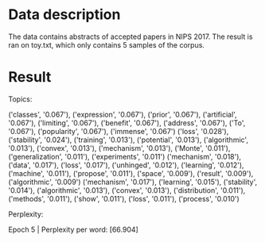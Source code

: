 # Data description
The data contains abstracts of accepted papers in NIPS 2017. The result is ran on toy.txt, which only contains 5 samples of the corpus.

# Result
Topics:

('classes', '0.067'), ('expression', '0.067'), ('prior', '0.067'), ('artificial', '0.067'), ('limiting', '0.067'), ('benefit', '0.067'), ('address', '0.067'), ('To', '0.067'), ('popularity', '0.067'), ('immense', '0.067')
('loss', '0.028'), ('stability', '0.024'), ('training', '0.013'), ('potential', '0.013'), ('algorithmic', '0.013'), ('convex', '0.013'), ('mechanism', '0.013'), ('Monte', '0.011'), ('generalization', '0.011'), ('experiments', '0.011')
('mechanism', '0.018'), ('data', '0.017'), ('loss', '0.017'), ('unhinged', '0.012'), ('learning', '0.012'), ('machine', '0.011'), ('propose', '0.011'), ('space', '0.009'), ('result', '0.009'), ('algorithmic', '0.009')
('mechanism', '0.017'), ('learning', '0.015'), ('stability', '0.014'), ('algorithmic', '0.013'), ('convex', '0.013'), ('distribution', '0.011'), ('methods', '0.011'), ('show', '0.011'), ('loss', '0.011'), ('process', '0.010')

Perplexity:

Epoch 5 | Perplexity per word: [66.904]
